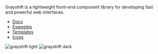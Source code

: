 Grayshift is a lightweight front-end component library for developing fast and powerful web interfaces.

<ul>
  <li><a href="https://grayshift.io/docs/introduction/">Docs</a></li>
  <li><a href="https://grayshift.io/examples/">Examples</a></li>
  <li><a href="https://grayshift.io/templates/">Templates</a></li>
  <li><a href="https://grayshift.io/icons/">Icons</a></li>
</ul>

<img src="https://cdn.dribbble.com/users/3009008/screenshots/12131107/media/5ac8f10a6ca0e1dd2f3e909f0858fd23.jpg" alt="grayshift light">

<img src="https://cdn.dribbble.com/users/3009008/screenshots/12131107/media/31e0caaca67af8622110ced6e09e9849.jpg" alt="grayshift dark">
